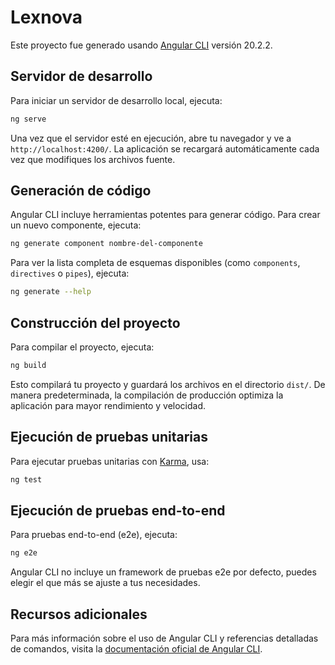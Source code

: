 # Lexnova

Este proyecto fue generado usando [Angular CLI](https://github.com/angular/angular-cli) versión 20.2.2.

## Servidor de desarrollo

Para iniciar un servidor de desarrollo local, ejecuta:

```bash
ng serve
```

Una vez que el servidor esté en ejecución, abre tu navegador y ve a `http://localhost:4200/`. La aplicación se recargará automáticamente cada vez que modifiques los archivos fuente.

## Generación de código

Angular CLI incluye herramientas potentes para generar código. Para crear un nuevo componente, ejecuta:

```bash
ng generate component nombre-del-componente
```

Para ver la lista completa de esquemas disponibles (como `components`, `directives` o `pipes`), ejecuta:

```bash
ng generate --help
```

## Construcción del proyecto

Para compilar el proyecto, ejecuta:

```bash
ng build
```

Esto compilará tu proyecto y guardará los archivos en el directorio `dist/`. De manera predeterminada, la compilación de producción optimiza la aplicación para mayor rendimiento y velocidad.

## Ejecución de pruebas unitarias

Para ejecutar pruebas unitarias con [Karma](https://karma-runner.github.io), usa:

```bash
ng test
```

## Ejecución de pruebas end-to-end

Para pruebas end-to-end (e2e), ejecuta:

```bash
ng e2e
```

Angular CLI no incluye un framework de pruebas e2e por defecto, puedes elegir el que más se ajuste a tus necesidades.

## Recursos adicionales

Para más información sobre el uso de Angular CLI y referencias detalladas de comandos, visita la [documentación oficial de Angular CLI](https://angular.dev/tools/cli).
